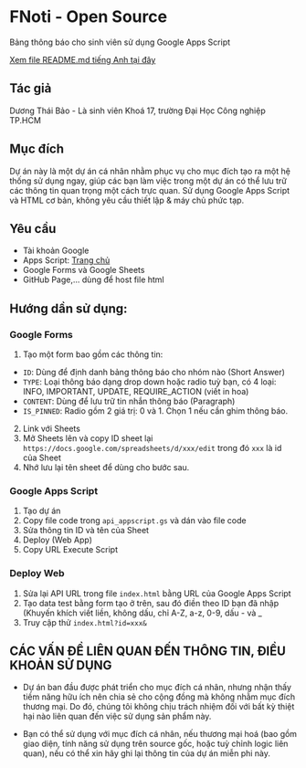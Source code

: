 # FNoti - Open Source
Bảng thông báo cho sinh viên sử dụng Google Apps Script

[Xem file README.md tiếng Anh tại đây](README.md)

## Tác giả
Dương Thái Bảo - Là sinh viên Khoá 17, trường Đại Học Công nghiệp TP.HCM

## Mục đích
Dự án này là một dự án cá nhân nhằm phục vụ cho mục đích tạo ra một hệ thống sử dụng ngay, giúp các bạn làm việc trong một dự án có thể lưu trữ các thông tin quan trọng một cách trực quan. Sử dụng Google Apps Script và HTML cơ bản, không yêu cầu thiết lập & máy chủ phức tạp.

## Yêu cầu
* Tài khoản Google
* Apps Script: [Trang chủ](https://script.google.com/home/)
* Google Forms và Google Sheets
* GitHub Page,... dùng để host file html

## Hướng dần sử dụng:

### Google Forms
1. Tạo một form bao gồm các thông tin:
* `ID`: Dùng để định danh bảng thông báo cho nhóm nào (Short Answer)
* `TYPE`: Loại thông báo dạng drop down hoặc radio tuỳ bạn, có 4 loại: INFO, IMPORTANT, UPDATE, REQUIRE_ACTION (viết in hoa)
* `CONTENT`: Dùng để lưu trữ tin nhắn thông báo (Paragraph)
* `IS_PINNED`: Radio gồm 2 giá trị: 0 và 1. Chọn 1 nếu cần ghim thông báo.
2. Link với Sheets
3. Mở Sheets lên và copy ID sheet lại 
`https://docs.google.com/spreadsheets/d/xxx/edit` trong đó `xxx` là id của Sheet
4. Nhớ lưu lại tên sheet để dùng cho bước sau.

### Google Apps Script
1. Tạo dự án
2. Copy file code trong `api_appscript.gs` và dán vào file code
3. Sửa thông tin ID và tên của Sheet
3. Deploy (Web App)
4. Copy URL Execute Script

### Deploy Web
1. Sửa lại API URL trong file `index.html` bằng URL của Google Apps Script
2. Tạo data test bằng form tạo ở trên, sau đó điền theo ID bạn đã nhập (Khuyến khích viết liền, không dấu, chỉ A-Z, a-z, 0-9, dấu - và _
3. Truy cập thử
`index.html?id=xxx&`


## CÁC VẤN ĐỀ LIÊN QUAN ĐẾN THÔNG TIN, ĐIỀU KHOẢN SỬ DỤNG
  * Dự án ban đầu được phát triển cho mục đích cá nhân, nhưng nhận thấy tiềm năng hữu ích nên chia sẻ cho cộng đồng mà không nhằm mục đích thương mại. Do đó, chúng tôi không chịu trách nhiệm đối với bất kỳ thiệt hại nào liên quan đến việc sử dụng sản phẩm này.

  * Bạn có thể sử dụng với mục đích cá nhân, nếu thương mại hoá (bao gồm giao diện, tính năng sử dụng trên source gốc, hoặc tuỳ chỉnh logic liên quan), nếu có thể xin hãy ghi lại thông tin của dự án miễn phi này.
